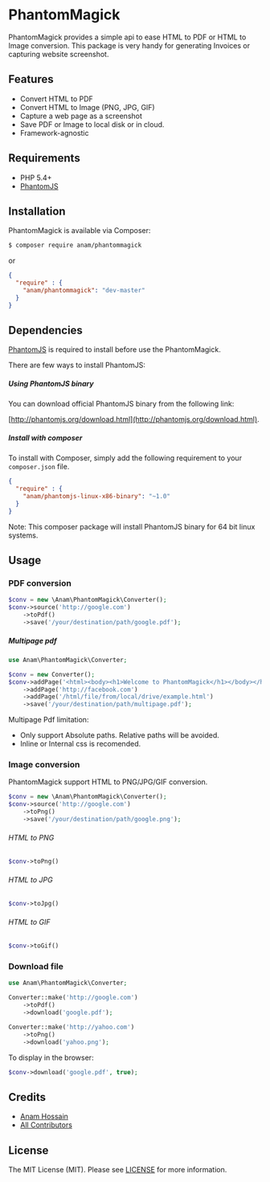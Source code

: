 # PhantomMagick

PhantomMagick provides a simple api to ease HTML to PDF or HTML to Image conversion. This package is very handy for generating Invoices or capturing website screenshot.

## Features

- Convert HTML to PDF
- Convert HTML to Image (PNG, JPG, GIF)
- Capture a web page as a screenshot
- Save PDF or Image to local disk or in cloud.
- Framework-agnostic

## Requirements

- PHP 5.4+
- [PhantomJS](http://phantomjs.org)

## Installation

PhantomMagick is available via Composer:

```bash
$ composer require anam/phantommagick
```

or 

```json
{
  "require" : {
    "anam/phantommagick": "dev-master"
  }
}
```

## Dependencies

[PhantomJS](http://phantomjs.org/download.html) is required to install before use the PhantomMagick.

There are few ways to install PhantomJS:

##### Using PhantomJS binary

You can download official PhantomJS binary from the following link:

[http://phantomjs.org/download.html](http://phantomjs.org/download.html).

##### Install with composer

To install with Composer, simply add the following requirement to your `composer.json` file. 

```json
{
  "require" : {
    "anam/phantomjs-linux-x86-binary": "~1.0"
  }
}
```

Note: This composer package will install PhantomJS binary for 64 bit linux systems.

## Usage

### PDF conversion

```php
$conv = new \Anam\PhantomMagick\Converter();
$conv->source('http://google.com')
    ->toPdf()
    ->save('/your/destination/path/google.pdf');
```

##### Multipage pdf

```php
use Anam\PhantomMagick\Converter;

$conv = new Converter();
$conv->addPage('<html><body><h1>Welcome to PhantomMagick</h1></body></html>')
    ->addPage('http://facebook.com')
    ->addPage('/html/file/from/local/drive/example.html')
    ->save('/your/destination/path/multipage.pdf');
```

Multipage Pdf limitation: 
- Only support Absolute paths. Relative paths will be avoided.
- Inline or Internal css is recomended.


### Image conversion

PhantomMagick support HTML to PNG/JPG/GIF conversion.

```php
$conv = new \Anam\PhantomMagick\Converter();
$conv->source('http://google.com')
    ->toPng()
    ->save('/your/destination/path/google.png');
```

###### HTML to PNG

```php
$conv->toPng()
```

###### HTML to JPG

```php
$conv->toJpg()
```

###### HTML to GIF

```php
$conv->toGif()
```

### Download file

```php
use Anam\PhantomMagick\Converter;

Converter::make('http://google.com')
    ->toPdf()
    ->download('google.pdf');

Converter::make('http://yahoo.com')
    ->toPng()
    ->download('yahoo.png');
```

To display in the browser:

```php
$conv->download('google.pdf', true);
```

## Credits

- [Anam Hossain](https://github.com/anam-hossain)
- [All Contributors](https://github.com/anam-hossain/phantommagick/graphs/contributors)

## License

The MIT License (MIT). Please see [LICENSE](http://opensource.org/licenses/MIT) for more information.